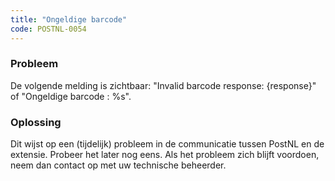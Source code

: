 ```yaml
---
title: "Ongeldige barcode"
code: POSTNL-0054
---
```

### Probleem

De volgende melding is zichtbaar: "Invalid barcode response: {response}" of "Ongeldige barcode : %s".

### Oplossing

Dit wijst op een (tijdelijk) probleem in de communicatie tussen PostNL en de extensie. Probeer het later nog eens. Als het probleem zich blijft voordoen, neem dan contact op met uw technische beheerder.
